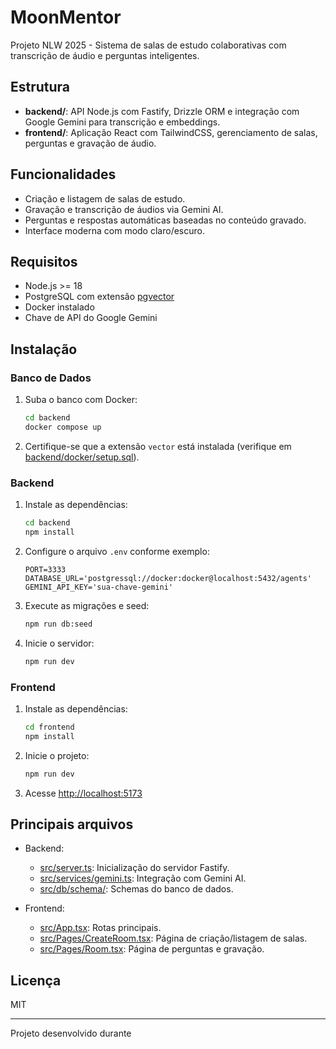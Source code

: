 # MoonMentor

Projeto NLW 2025 - Sistema de salas de estudo colaborativas com transcrição de áudio e perguntas inteligentes.

## Estrutura

- **backend/**: API Node.js com Fastify, Drizzle ORM e integração com Google Gemini para transcrição e embeddings.
- **frontend/**: Aplicação React com TailwindCSS, gerenciamento de salas, perguntas e gravação de áudio.

## Funcionalidades

- Criação e listagem de salas de estudo.
- Gravação e transcrição de áudios via Gemini AI.
- Perguntas e respostas automáticas baseadas no conteúdo gravado.
- Interface moderna com modo claro/escuro.

## Requisitos

- Node.js >= 18
- PostgreSQL com extensão [pgvector](https://github.com/pgvector/pgvector)
- Docker instalado
- Chave de API do Google Gemini

## Instalação

### Banco de Dados

1. Suba o banco com Docker:
   ```sh
   cd backend
   docker compose up
   ```
2. Certifique-se que a extensão `vector` está instalada (verifique em [backend/docker/setup.sql](backend/docker/setup.sql)).

### Backend

1. Instale as dependências:
   ```sh
   cd backend
   npm install
   ```
2. Configure o arquivo `.env` conforme exemplo:
   ```
   PORT=3333
   DATABASE_URL='postgressql://docker:docker@localhost:5432/agents'
   GEMINI_API_KEY='sua-chave-gemini'
   ```
3. Execute as migrações e seed:
   ```sh
   npm run db:seed
   ```
4. Inicie o servidor:
   ```sh
   npm run dev
   ```

### Frontend

1. Instale as dependências:
   ```sh
   cd frontend
   npm install
   ```
2. Inicie o projeto:
   ```sh
   npm run dev
   ```
3. Acesse [http://localhost:5173](http://localhost:5173)

## Principais arquivos

- Backend:
  - [src/server.ts](backend/src/server.ts): Inicialização do servidor Fastify.
  - [src/services/gemini.ts](backend/src/services/gemini.ts): Integração com Gemini AI.
  - [src/db/schema/](backend/src/db/schema/): Schemas do banco de dados.

- Frontend:
  - [src/App.tsx](frontend/src/App.tsx): Rotas principais.
  - [src/Pages/CreateRoom.tsx](frontend/src/Pages/CreateRoom.tsx): Página de criação/listagem de salas.
  - [src/Pages/Room.tsx](frontend/src/Pages/Room.tsx): Página de perguntas e gravação.

## Licença

MIT

---

Projeto desenvolvido durante
